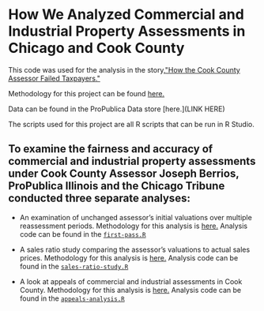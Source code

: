 # How We Analyzed Commercial and Industrial Property Assessments in Chicago and Cook County

This code was used for the analysis in the story,["How the Cook County Assessor Failed Taxpayers."](https://features.propublica.org/the-tax-divide/cook-county-commercial-and-industrial-property-tax-assessments/)

Methodology for this project can be found [here.](https://projects.propublica.org/graphics/the-tax-divide-analysis)

Data can be found in the ProPublica Data store [here.](LINK HERE)

The scripts used for this project are all R scripts that can be run in R Studio. 

## To examine the fairness and accuracy of commercial and industrial property assessments under Cook County Assessor Joseph Berrios, ProPublica Illinois and the Chicago Tribune conducted three separate analyses:

- An examination of unchanged assessor’s initial valuations over multiple reassessment periods. Methodology for this analysis is [here.](https://projects.propublica.org/graphics/the-tax-divide-analysis#first-pass-assessment-analysis) Analysis code can be found in the [`first-pass.R`](https://github.com/propublica/propertyasessments/blob/master/first-pass.R) 

- A sales ratio study comparing the assessor’s valuations to actual sales prices. Methodology for this analysis is [here.](https://projects.propublica.org/graphics/the-tax-divide-analysis#sales-ratio-studies-2011-2015) Analysis code can be found in the [`sales-ratio-study.R`](https://github.com/propublica/propertyasessments/blob/master/sales-ratio-study.R)

- A look at appeals of commercial and industrial assessments in Cook County. Methodology for this analysis is [here.](https://projects.propublica.org/graphics/the-tax-divide-analysis#appeals-analysis) Analysis code can be found in the [`appeals-analysis.R`](https://github.com/propublica/propertyasessments/blob/master/appeals-analysis.R)

